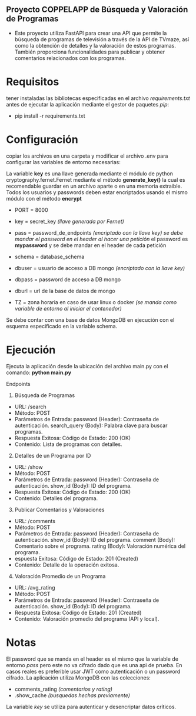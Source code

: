 ## Proyecto COPPELAPP de Búsqueda y Valoración de Programas
- Este proyecto utiliza FastAPI para crear una API que permite la búsqueda de programas de televisión a través de la API de TVmaze, así como la obtención de detalles y la valoración de estos programas. También proporciona funcionalidades para publicar y obtener comentarios relacionados con los programas.

# Requisitos
 tener instaladas las bibliotecas especificadas en el archivo *requirements.txt* antes de ejecutar la aplicación mediante el gestor de paquetes *pip*:

- pip install -r requirements.txt

# Configuración
copiar los archivos en una carpeta y modificar el archivo .env para configurar las variables de entorno necesarias:

La variable **key** es una llave generada mediante el módulo de python cryptography.fernet.Fernet mediante el método **generate_key()**
la cual es recomendable guardar en un archivo aparte o en una memoria extraible. Todos los usuarios y passwords deben estar encriptados usando el mismo módulo con el método **encrypt**

- PORT = 8000
- key = secret_key *(llave generada por Fernet)*
- pass = password_de_endpoints *(encriptado con la llave key)* *se debe mandar el password en el header al hacer una petición* el password es **mypassword** y se debe mandar en el header de cada petición
- schema = database_schema
- dbuser = usuario de acceso a DB mongo *(encriptado con la llave key)*

- dbpass = password de acceso a DB mongo
- dburl = url de la base de datos de mongo
- TZ = zona horaria en caso de usar linux o docker *(se manda como variable de entorno al iniciar el contenedor)*

Se debe contar con una base de datos MongoDB en ejecución con el esquema especificado en la variable schema.

# Ejecución
Ejecuta la aplicación desde la ubicación del archivo main.py con el comando:
**python main.py**

Endpoints
1. Búsqueda de Programas
- URL: /search
- Método: POST
- Parámetros de Entrada:
password (Header): Contraseña de autenticación.
search_query (Body): Palabra clave para buscar programas.
- Respuesta Exitosa:
Código de Estado: 200 (OK)
- Contenido: Lista de programas con detalles.
2. Detalles de un Programa por ID
- URL: /show
- Método: POST
- Parámetros de Entrada:
password (Header): Contraseña de autenticación.
show_id (Body): ID del programa.
- Respuesta Exitosa:
Código de Estado: 200 (OK)
- Contenido: Detalles del programa.
3. Publicar Comentarios y Valoraciones
- URL: /comments
- Método: POST
- Parámetros de Entrada:
password (Header): Contraseña de autenticación.
show_id (Body): ID del programa.
comment (Body): Comentario sobre el programa.
rating (Body): Valoración numérica del programa.
- espuesta Exitosa:
Código de Estado: 201 (Created)
- Contenido: Detalle de la operación exitosa.
4. Valoración Promedio de un Programa
- URL: /avg_rating
- Método: POST
- Parámetros de Entrada:
password (Header): Contraseña de autenticación.
show_id (Body): ID del programa.
- Respuesta Exitosa:
Código de Estado: 201 (Created)
- Contenido: Valoración promedio del programa (API y local).

# Notas
El password que se manda en el header es el mismo que la variable de entorno *pass* pero este no va cifrado dado que es una api de prueba. En casos reales es preferible usar JWT como autenticación o un password cifrado.
La aplicación utiliza MongoDB con las colecciones:
- comments_rating *(comentarios y rating)*
- .show_cache *(busquedas hechas previamente)*

La variable *key* se utiliza para autenticar y desencriptar datos críticos.
